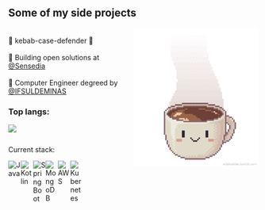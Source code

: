 ## Some of my side projects

<img align= "right" width="50%" src=coffee_mug.gif/>

<br/>🍢 kebab-case-defender 🍢<br/>
<br/>💼 Building open solutions at [@Sensedia](https://www.sensedia.com.br/produtos/open-insurance) <br/>
<br/>🚀 Computer Engineer degreed by [@IFSULDEMINAS](https://portal.pcs.ifsuldeminas.edu.br/cursos-superiores/bacharelado/engenharia-da-computacao) <br/>

### Top langs:
<img height="180em" src="https://github-readme-stats.vercel.app/api/top-langs/?username=devtonin&layout=compact&langs_count=7"/>

###
 Current stack:

<p>
   <img align="left" alt="Java" width="25px" src="https://user-images.githubusercontent.com/32443720/112219266-83441600-8c03-11eb-86db-9a02da9ea3ef.png"/>
   <img align="left" alt="Kotlin" width="25px" src="https://www.svgrepo.com/show/373728/kotlin.svg"/>
   <img align="left" alt="Spring Boot" width="25px" src="https://devkico.itexto.com.br/wp-content/uploads/2014/08/spring-boot-project-logo.png"/>
   <img align="left" alt="MongoDB" width="25px" src="https://user-images.githubusercontent.com/12401985/69677784-80bec400-1082-11ea-89b2-b2120eb84676.png"/>
   <img align="left" alt="AWS" width="25px" src="https://cdn2.downdetector.com/static/uploads/logo/aws-logo-icon-PNG-Transparent-Background_3.png" />
   <img align="left" alt="Kubernetes" width="25px" src="https://user-images.githubusercontent.com/19824574/41482054-47a3a702-70a2-11e8-9561-de51c5f71220.png"/>
</p>
